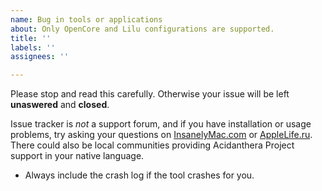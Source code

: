 ```yaml
---
name: Bug in tools or applications
about: Only OpenCore and Lilu configurations are supported.
title: ''
labels: ''
assignees: ''

---
```


Please stop and read this carefully. Otherwise your issue will be left **unaswered** and **closed**.

Issue tracker is _not_ a support forum, and if you have installation or usage problems, try asking your questions on [InsanelyMac.com](https://www.insanelymac.com/forum/73-developers-corner/) or [AppleLife.ru](https://applelife.ru/forums/xakintosh.67/). There could also be local communities providing Acidanthera Project support in your native language.

- Always include the crash log if the tool crashes for you.
